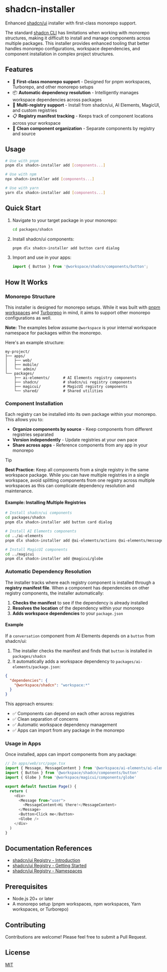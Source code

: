 # shadcn-installer

Enhanced [shadcn/ui](https://github.com/shadcn-ui/ui) installer with first-class monorepo support.

The standard [shadcn CLI](https://ui.shadcn.com/docs/cli) has limitations when working with monorepo structures, making it difficult to install and manage components across multiple packages. This installer provides enhanced tooling that better handles monorepo configurations, workspace dependencies, and component installation in complex project structures.

## Features

- 🎯 **First-class monorepo support** - Designed for pnpm workspaces, Turborepo, and other monorepo setups
- 📦 **Automatic dependency resolution** - Intelligently manages workspace dependencies across packages
- 🔄 **Multi-registry support** - Install from shadcn/ui, AI Elements, MagicUI, and custom registries
- 📋 **Registry manifest tracking** - Keeps track of component locations across your workspace
- 🚀 **Clean component organization** - Separate components by registry and source

## Usage

```bash
# Use with pnpm
pnpm dlx shadcn-installer add [components...]

# Use with npm
npx shadcn-installer add [components...]

# Use with yarn
yarn dlx shadcn-installer add [components...]
```

## Quick Start

1. Navigate to your target package in your monorepo:

   ```bash
   cd packages/shadcn
   ```

2. Install shadcn/ui components:

   ```bash
   pnpm dlx shadcn-installer add button card dialog
   ```

3. Import and use in your apps:
   ```typescript
   import { Button } from '@workspace/shadcn/components/button';
   ```

## How It Works

### Monorepo Structure

This installer is designed for monorepo setups. While it was built with [pnpm workspaces](https://pnpm.io/workspaces) and [Turborepo](https://turborepo.com/docs) in mind, it aims to support other monorepo configurations as well.

**Note:** The examples below assume `@workspace` is your internal workspace namespace for packages within the monorepo.

Here's an example structure:

```
my-project/
├── apps/
│   ├── web/
│   ├── mobile/
│   └── admin/
└── packages/
    ├── ai-elements/      # AI Elements registry components
    ├── shadcn/           # shadcn/ui registry components
    ├── magicui/          # MagicUI registry components
    └── shared/           # Shared utilities
```

### Component Installation

Each registry can be installed into its own package within your monorepo. This allows you to:

- **Organize components by source** - Keep components from different registries separated
- **Version independently** - Update registries at your own pace
- **Share across apps** - Reference components from any app in your monorepo

> [!TIP]
> **Best Practice:** Keep all components from a single registry in the same workspace package. While you can have multiple registries in a single workspace, avoid splitting components from one registry across multiple workspaces as this can complicate dependency resolution and maintenance.

#### Example: Installing Multiple Registries

```bash
# Install shadcn/ui components
cd packages/shadcn
pnpm dlx shadcn-installer add button card dialog

# Install AI Elements components
cd ../ai-elements
pnpm dlx shadcn-installer add @ai-elements/actions @ai-elements/message

# Install MagicUI components
cd ../magicui
pnpm dlx shadcn-installer add @magicui/globe
```

### Automatic Dependency Resolution

The installer tracks where each registry component is installed through a **registry manifest file**. When a component has dependencies on other registry components, the installer automatically:

1. **Checks the manifest** to see if the dependency is already installed
2. **Resolves the location** of the dependency within your monorepo
3. **Adds workspace dependencies** to your `package.json`

#### Example

If a `conversation` component from AI Elements depends on a `button` from shadcn/ui:

1. The installer checks the manifest and finds that `button` is installed in `packages/shadcn`
2. It automatically adds a workspace dependency to `packages/ai-elements/package.json`:

```json
{
  "dependencies": {
    "@workspace/shadcn": "workspace:*"
  }
}
```

This approach ensures:

- ✅ Components can depend on each other across registries
- ✅ Clean separation of concerns
- ✅ Automatic workspace dependency management
- ✅ Apps can import from any package in the monorepo

### Usage in Apps

Once installed, apps can import components from any package:

```typescript
// In apps/web/src/page.tsx
import { Message, MessageContent } from '@workspace/ai-elements/ai-elements/message'
import { Button } from '@workspace/shadcn/components/button'
import { Globe } from '@workspace/magicui/components/globe'

export default function Page() {
  return (
    <div>
      <Message from="user">
        <MessageContent>Hi there!</MessageContent>
      </Message>
      <Button>Click me</Button>
      <Globe />
    </div>
  )
}
```

## Documentation References

- [shadcn/ui Registry - Introduction](https://ui.shadcn.com/docs/registry)
- [shadcn/ui Registry - Getting Started](https://ui.shadcn.com/docs/registry/getting-started)
- [shadcn/ui Registry - Namespaces](https://ui.shadcn.com/docs/registry/namespace)

## Prerequisites

- Node.js 20+ or later
- A monorepo setup (pnpm workspaces, npm workspaces, Yarn workspaces, or Turborepo)

## Contributing

Contributions are welcome! Please feel free to submit a Pull Request.

## License

[MIT](LICENSE)
